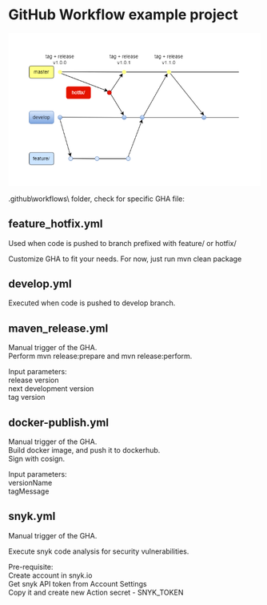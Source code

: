 # GitHub Workflow example project

![diagram](doc/github_actions_workflow.drawio.png?raw=true "GitHub Workflow diagram")

.github\workflows\ folder, check for specific GHA file:

## feature_hotfix.yml

Used when code is pushed to branch prefixed with feature/ or hotfix/

Customize GHA to fit your needs. For now, just run mvn clean package

## develop.yml

Executed when code is pushed to develop branch.

## maven_release.yml

Manual trigger of the GHA.</br>
Perform mvn release:prepare and mvn release:perform.

Input parameters:</br>
release version</br>
next development version</br>
tag version

## docker-publish.yml

Manual trigger of the GHA.</br>
Build docker image, and push it to dockerhub.</br>
Sign with cosign.

Input parameters:<br/>
versionName<br/>
tagMessage

## snyk.yml

Manual trigger of the GHA.

Execute snyk code analysis for security vulnerabilities.

Pre-requisite:<br/>
Create account in snyk.io<br/>
Get snyk API token from Account Settings<br/>
Copy it and create new Action secret - SNYK_TOKEN
